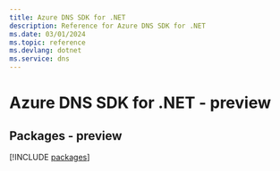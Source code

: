 ```yaml
---
title: Azure DNS SDK for .NET
description: Reference for Azure DNS SDK for .NET
ms.date: 03/01/2024
ms.topic: reference
ms.devlang: dotnet
ms.service: dns
---
```

# Azure DNS SDK for .NET - preview
## Packages - preview
[!INCLUDE [packages](dns-index.md)]